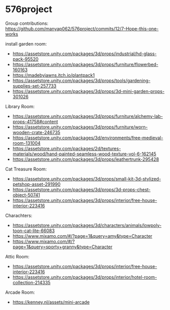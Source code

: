 # 576project
Group contributions: https://github.com/manyap062/576project/commits/12/7-Hope-this-one-works

install
garden room:
- https://assetstore.unity.com/packages/3d/props/industrial/hd-glass-pack-95520
- https://assetstore.unity.com/packages/3d/props/furniture/flowerbed-160163
- https://madebyjawns.itch.io/plantpack1
- https://assetstore.unity.com/packages/3d/props/tools/gardening-supplies-set-257733
- https://assetstore.unity.com/packages/3d/props/3d-mini-garden-props-301026

Library Room:
- https://assetstore.unity.com/packages/3d/props/furniture/alchemy-lab-props-41758#content
- https://assetstore.unity.com/packages/3d/props/furniture/worn-wooden-crate-246735
- https://assetstore.unity.com/packages/3d/environments/free-medieval-room-131004
- https://assetstore.unity.com/packages/2d/textures-materials/wood/hand-painted-seamless-wood-texture-vol-6-162145
- https://assetstore.unity.com/packages/3d/props/leathertrunk-295428

Cat Treasure Room:
- https://assetstore.unity.com/packages/3d/props/small-kit-3d-stylized-petshop-asset-291990
- https://assetstore.unity.com/packages/3d/props/3d-props-chest-object-50741
- https://assetstore.unity.com/packages/3d/props/interior/free-house-interior-223416

Charachters:
- https://assetstore.unity.com/packages/3d/characters/animals/lowpoly-toon-cat-lite-66083
- https://www.mixamo.com/#/?page=1&query=amy&type=Character
- https://www.mixamo.com/#/?page=1&query=sporty+granny&type=Character

Attic Room:
- https://assetstore.unity.com/packages/3d/props/interior/free-house-interior-223416
- https://assetstore.unity.com/packages/3d/props/interior/hotel-room-collection-214335

Arcade Room:
- https://kenney.nl/assets/mini-arcade

